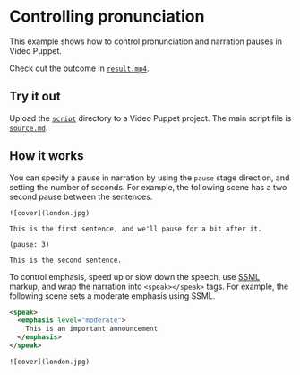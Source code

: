 # Controlling pronunciation 

This example shows how to control pronunciation and narration pauses in Video Puppet. 

Check out the outcome in [`result.mp4`](result.mp4).

## Try it out

Upload the [`script`](script) directory to a Video Puppet project. The main script file is [`source.md`](script/source.md).

## How it works


You can specify a pause in narration by using the `pause` stage direction, and setting the number of seconds. For example, the following scene has a two second pause between the sentences.

```
![cover](london.jpg)

This is the first sentence, and we'll pause for a bit after it.

(pause: 3)

This is the second sentence.
```

To control emphasis, speed up or slow down the speech, use [SSML](https://en.wikipedia.org/wiki/Speech_Synthesis_Markup_Language) markup, and wrap the narration into `<speak></speak>` tags. For example, the following scene sets a moderate emphasis using SSML.

```xml
<speak>
  <emphasis level="moderate">
    This is an important announcement
  </emphasis>
</speak>

![cover](london.jpg)
```
